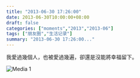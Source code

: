 ```yaml
---
title: "2013-06-30 17:26:00"
date: 2013-06-30T10:00:00+08:00
draft: false
categories: ["moments","2013","2013-06"]
tags: ["朋友圈","生活记录"]
summary: "2013-06-30 17:26:00..."
---
```


我愛過幾個人，也被愛過幾遍，卻還是沒能將幸福留下。

![Media 1](/Moments/photos/2013-06-30/201306301726000.jpg)
